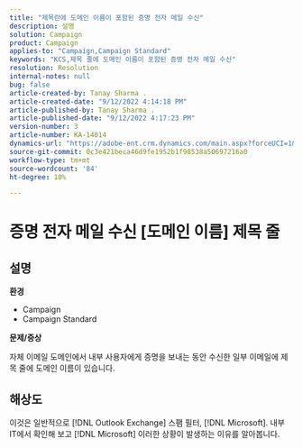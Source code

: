 ```yaml
---
title: "제목란에 도메인 이름이 포함된 증명 전자 메일 수신"
description: 설명
solution: Campaign
product: Campaign
applies-to: "Campaign,Campaign Standard"
keywords: "KCS,제목 줄에 도메인 이름이 포함된 증명 전자 메일 수신"
resolution: Resolution
internal-notes: null
bug: false
article-created-by: Tanay Sharma .
article-created-date: "9/12/2022 4:14:18 PM"
article-published-by: Tanay Sharma .
article-published-date: "9/12/2022 4:17:23 PM"
version-number: 3
article-number: KA-14014
dynamics-url: "https://adobe-ent.crm.dynamics.com/main.aspx?forceUCI=1&pagetype=entityrecord&etn=knowledgearticle&id=aacf6bf1-b532-ed11-9db1-002248086735"
source-git-commit: 0c3e421beca46d9fe1952b1f98538a50697216a0
workflow-type: tm+mt
source-wordcount: '84'
ht-degree: 10%

---
```


# 증명 전자 메일 수신 [도메인 이름] 제목 줄

## 설명


<b>환경</b>

- Campaign
- Campaign Standard




<b>문제/증상</b>

자체 이메일 도메인에서 내부 사용자에게 증명을 보내는 동안 수신한 일부 이메일에 제목 줄에 도메인 이름이 있습니다.


## 해상도


이것은 일반적으로 [!DNL Outlook Exchange] 스팸 필터, [!DNL Microsoft]. 내부 IT에서 확인해 보고 [!DNL Microsoft] 이러한 상황이 발생하는 이유를 알아봅니다.
